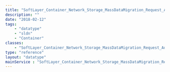 ```yaml
---
title: "SoftLayer_Container_Network_Storage_MassDataMigration_Request_Address"
description: ""
date: "2018-02-12"
tags:
    - "datatype"
    - "sldn"
    - "Container"
classes:
    - "SoftLayer_Container_Network_Storage_MassDataMigration_Request_Address"
type: "reference"
layout: "datatype"
mainService : "SoftLayer_Container_Network_Storage_MassDataMigration_Request_Address"
---
```

